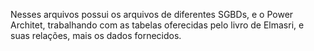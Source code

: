 Nesses arquivos possui os arquivos de diferentes SGBDs, e o Power Architet, trabalhando com as tabelas oferecidas pelo livro de Elmasri, e suas relações, mais os dados fornecidos.
